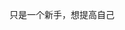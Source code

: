 只是一个新手，想提高自己

<!---
chillccherry03/chillccherry03 is a ✨ special ✨ repository because its `README.md` (this file) appears on your GitHub profile.
You can click the Preview link to take a look at your changes.
--->
